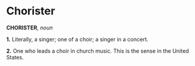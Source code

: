 # Chorister

**CHORISTER**, _noun_

**1.** Literally, a singer; one of a choir; a singer in a concert.

**2.** One who leads a choir in church music. This is the sense in the United States.